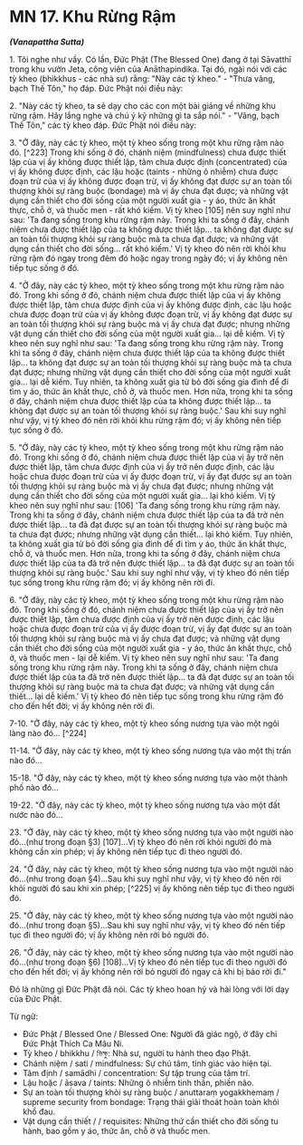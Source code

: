 # MN 17. Khu Rừng Rậm
***(Vanapattha Sutta)***

1\. Tôi nghe như vầy. Có lần, Đức Phật (The Blessed One) đang ở tại Sāvatthī trong khu vườn Jeta, công viên của Anāthapindika. Tại đó, ngài nói với các tỳ kheo (bhikkhus - các nhà sư) rằng: "Này các tỳ kheo." - "Thưa vâng, bạch Thế Tôn," họ đáp. Đức Phật nói điều này:

2\. "Này các tỳ kheo, ta sẽ dạy cho các con một bài giảng về những khu rừng rậm. Hãy lắng nghe và chú ý kỹ những gì ta sắp nói." - "Vâng, bạch Thế Tôn," các tỳ kheo đáp. Đức Phật nói điều này:

<!--pg-->
3\. "Ở đây, này các tỳ kheo, một tỳ kheo sống trong một khu rừng rậm nào đó. [^223] Trong khi sống ở đó, chánh niệm (mindfulness) chưa được thiết lập của vị ấy không được thiết lập, tâm chưa được định (concentrated) của vị ấy không được định, các lậu hoặc (taints - những ô nhiễm) chưa được đoạn trừ của vị ấy không được đoạn trừ, vị ấy không đạt được sự an toàn tối thượng khỏi sự ràng buộc (bondage) mà vị ấy chưa đạt được; và những vật dụng cần thiết cho đời sống của một người xuất gia - y áo, thức ăn khất thực, chỗ ở, và thuốc men - rất khó kiếm. Vị tỳ kheo [105] nên suy nghĩ như sau: 'Ta đang sống trong khu rừng rậm này. Trong khi ta sống ở đây, chánh niệm chưa được thiết lập của ta không được thiết lập... ta không đạt được sự an toàn tối thượng khỏi sự ràng buộc mà ta chưa đạt được; và những vật dụng cần thiết cho đời sống... rất khó kiếm.' Vị tỳ kheo đó nên rời khỏi khu rừng rậm đó ngay trong đêm đó hoặc ngay trong ngày đó; vị ấy không nên tiếp tục sống ở đó.

<!--pg-->
4\. "Ở đây, này các tỳ kheo, một tỳ kheo sống trong một khu rừng rậm nào đó. Trong khi sống ở đó, chánh niệm chưa được thiết lập của vị ấy không được thiết lập, tâm chưa được định của vị ấy không được định, các lậu hoặc chưa được đoạn trừ của vị ấy không được đoạn trừ, vị ấy không đạt được sự an toàn tối thượng khỏi sự ràng buộc mà vị ấy chưa đạt được; nhưng những vật dụng cần thiết cho đời sống của một người xuất gia... lại dễ kiếm. Vị tỳ kheo nên suy nghĩ như sau: 'Ta đang sống trong khu rừng rậm này. Trong khi ta sống ở đây, chánh niệm chưa được thiết lập của ta không được thiết lập... ta không
đạt được sự an toàn tối thượng khỏi sự ràng buộc mà ta chưa đạt được; nhưng những vật dụng cần thiết cho đời sống của một người xuất gia... lại dễ kiếm. Tuy nhiên, ta không xuất gia từ bỏ đời sống gia đình để đi tìm y áo, thức ăn khất thực, chỗ ở, và thuốc men. Hơn nữa, trong khi ta sống ở đây, chánh niệm chưa được thiết lập của ta không được thiết lập... ta không đạt được sự an toàn tối thượng khỏi sự ràng buộc.' Sau khi suy nghĩ như vậy, vị tỳ kheo đó nên rời khỏi khu rừng rậm đó; vị ấy không nên tiếp tục sống ở đó.

<!--pg-->
5\. "Ở đây, này các tỳ kheo, một tỳ kheo sống trong một khu rừng rậm nào đó. Trong khi sống ở đó, chánh niệm chưa được thiết lập của vị ấy trở nên được thiết lập, tâm chưa được định của vị ấy trở nên được định, các lậu hoặc chưa được đoạn trừ của vị ấy được đoạn trừ, vị ấy đạt được sự an toàn tối thượng khỏi sự ràng buộc mà vị ấy chưa đạt được; nhưng những vật dụng cần thiết cho đời sống của một người xuất gia... lại khó kiếm. Vị tỳ kheo nên suy nghĩ như sau: [106] 'Ta đang sống trong khu rừng rậm này. Trong khi ta sống ở đây, chánh niệm chưa được thiết lập của ta đã trở nên được thiết lập... ta đã đạt được sự an toàn tối thượng khỏi sự ràng buộc mà ta chưa đạt được; nhưng những vật dụng cần thiết... lại khó kiếm. Tuy nhiên, ta không xuất gia từ bỏ đời sống gia đình để đi tìm y áo, thức ăn khất thực, chỗ ở, và thuốc men. Hơn nữa, trong khi ta sống ở đây, chánh niệm chưa được thiết lập của ta đã trở nên được thiết lập... ta đã đạt được sự an toàn tối thượng khỏi sự ràng buộc.' Sau khi suy nghĩ như vậy, vị tỳ kheo đó nên tiếp tục sống trong khu rừng rậm đó; vị ấy không nên rời đi.

<!--pg-->
6\. "Ở đây, này các tỳ kheo, một tỳ kheo sống trong một khu rừng rậm nào đó. Trong khi sống ở đó, chánh niệm chưa được thiết lập của vị ấy trở nên được thiết lập, tâm chưa được định của vị ấy trở nên được định, các lậu hoặc chưa được đoạn trừ của vị ấy được đoạn trừ, vị ấy đạt được sự an toàn tối thượng khỏi sự ràng buộc mà vị ấy chưa đạt được; và những vật dụng cần thiết cho đời sống của một người xuất gia - y áo, thức ăn khất thực, chỗ ở, và thuốc men - lại dễ kiếm. Vị tỳ kheo nên suy nghĩ như sau: 'Ta đang sống trong khu rừng rậm này. Trong khi ta sống ở đây, chánh niệm chưa được thiết lập của ta đã trở nên được thiết lập... ta đã đạt được sự an toàn tối thượng khỏi sự ràng buộc mà ta chưa đạt được; và những vật dụng cần thiết... lại dễ kiếm.' Vị tỳ kheo đó nên tiếp tục sống trong khu rừng rậm đó cho đến hết đời; vị ấy không nên rời đi.

<!--pg-->
7-10. "Ở đây, này các tỳ kheo, một tỳ kheo sống nương tựa vào một ngôi làng nào đó... [^224]

11-14. "Ở đây, này các tỳ kheo, một tỳ kheo sống nương tựa vào một thị trấn nào đó...

15-18. "Ở đây, này các tỳ kheo, một tỳ kheo sống nương tựa vào một thành phố nào đó...

19-22. "Ở đây, này các tỳ kheo, một tỳ kheo sống nương tựa vào một đất nước nào đó...

23\. "Ở đây, này các tỳ kheo, một tỳ kheo sống nương tựa vào một người nào đó...(như trong đoạn §3) [107]...Vị tỳ kheo đó nên rời khỏi người đó mà không cần xin phép; vị ấy không nên tiếp tục đi theo người đó.

24\. "Ở đây, này các tỳ kheo, một tỳ kheo sống nương tựa vào một người nào đó...(như trong đoạn §4)...Sau khi suy nghĩ như vậy, vị tỳ kheo đó nên rời khỏi người đó sau khi xin phép; [^225] vị ấy không nên tiếp tục đi theo người đó.

25\. "Ở đây, này các tỳ kheo, một tỳ kheo sống nương tựa vào một người nào đó...(như trong đoạn §5)...Sau khi suy nghĩ như vậy, vị tỳ kheo đó nên tiếp tục đi theo người đó; vị ấy không nên rời bỏ người đó.

26\. "Ở đây, này các tỳ kheo, một tỳ kheo sống nương tựa vào một người nào đó...(như trong đoạn §6) [108]...Vị tỳ kheo đó nên tiếp tục đi theo người đó cho đến hết đời; vị ấy không nên rời bỏ người đó ngay cả khi bị bảo rời đi."

Đó là những gì Đức Phật đã nói. Các tỳ kheo hoan hỷ và hài lòng với lời dạy của Đức Phật.

<!--pg-->
Từ ngữ:

- Đức Phật / Blessed One / Blessed One: Người đã giác ngộ, ở đây chỉ Đức Phật Thích Ca Mâu Ni.
- Tỳ kheo / bhikkhu / ভিক্ষু: Nhà sư, người tu hành theo đạo Phật.
- Chánh niệm / sati / mindfulness: Sự chú tâm, tỉnh giác vào hiện tại.
- Tâm định / samādhi / concentration: Sự tập trung của tâm trí.
- Lậu hoặc / āsava / taints: Những ô nhiễm tinh thần, phiền não.
- Sự an toàn tối thượng khỏi sự ràng buộc / anuttaraṃ yogakkhemaṃ / supreme security from bondage: Trạng thái giải thoát hoàn toàn khỏi khổ đau.
- Vật dụng cần thiết /  / requisites: Những thứ cần thiết cho đời sống tu hành, bao gồm y áo, thức ăn, chỗ ở và thuốc men.
